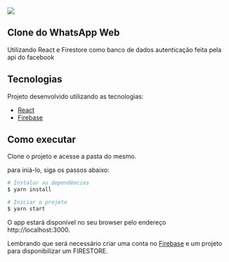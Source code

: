 <img src='./assets/images/image.gif'/>

## Clone do WhatsApp Web
Utilizando React e Firestore como banco de dados 
autenticação feita pela api do facebook

## Tecnologias
Projeto desenvolvido utilizando as tecnologias:

- [React](https://reactjs.org)
- [Firebase](https://firebase.google.com/)

## Como executar
Clone o projeto e acesse  a pasta do mesmo.

para iniá-lo, siga os passos abaixo:

```bash
# Instalar as dependências
$ yarn install

# Iniciar o projeto
$ yarn start
```
O app estará disponível no seu browser pelo endereço http://localhost:3000.

Lembrando que será necessário criar uma conta no [Firebase](https://firebase.google.com/) e um projeto para disponibilizar um FIRESTORE.
